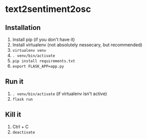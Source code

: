 # text2sentiment2osc

## Installation
1. Install pip (if you don't have it)
2. Install virtualenv (not absolutely nessecary, but recommended)
3. `virtualenv venv`
4. `. venv/bin/activate`
5. `pip install requirements.txt`
6. `export FLASK_APP=app.py`

## Run it
1. `. venv/bin/activate` (if virtualenv isn't active)
3. `flask run`

## Kill it
1. Ctrl + C
2. `deactivate`